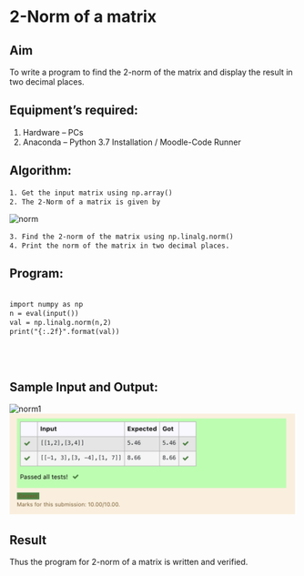 # 2-Norm of a matrix
## Aim
To write a program to find the 2-norm of the matrix and display the result in two decimal places.
## Equipment’s required:
1.	Hardware – PCs
2.	Anaconda – Python 3.7 Installation / Moodle-Code Runner
## Algorithm:
	1. Get the input matrix using np.array()
	2. The 2-Norm of a matrix is given by 
![norm](./normeqn1.jpg)
    
    3. Find the 2-norm of the matrix using np.linalg.norm()
	4. Print the norm of the matrix in two decimal places.
## Program:
```

import numpy as np
n = eval(input())
val = np.linalg.norm(n,2)
print("{:.2f}".format(val))




```
## Sample Input and Output:
![norm1](./input.jpg)
![output](scr.png)

## Result
Thus the program for 2-norm of a matrix is written and verified.

